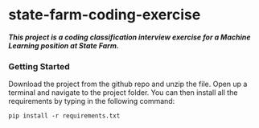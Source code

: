 # state-farm-coding-exercise
***This project is a coding classification interview exercise for a Machine Learning position at State Farm.***

### Getting Started
Download the project from the github repo and unzip the file. Open up a terminal and navigate to the project folder. You can then install all the requirements by typing in the following command:

```
pip install -r requirements.txt
```
